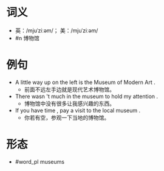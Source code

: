 # 词义
- 英：/mjuˈziːəm/； 美：/mjuˈziːəm/
- #n 博物馆
# 例句
- A little way up on the left is the Museum of Modern Art .
	- 前面不远左手边就是现代艺术博物馆。
- There wasn 't much in the museum to hold my attention .
	- 博物馆中没有很多让我感兴趣的东西。
- If you have time , pay a visit to the local museum .
	- 你若有空，参观一下当地的博物馆。
# 形态
- #word_pl museums
